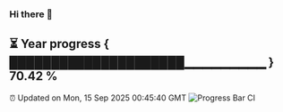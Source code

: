 ### Hi there 👋
⏳ Year progress { █████████████████████▁▁▁▁▁▁▁▁▁ } 70.42 %
---
⏰ Updated on Mon, 15 Sep 2025 00:45:40 GMT
![Progress Bar CI](https://github.com/Moyi321/Moyi321/workflows/Progress%20Bar%20CI/badge.svg)
